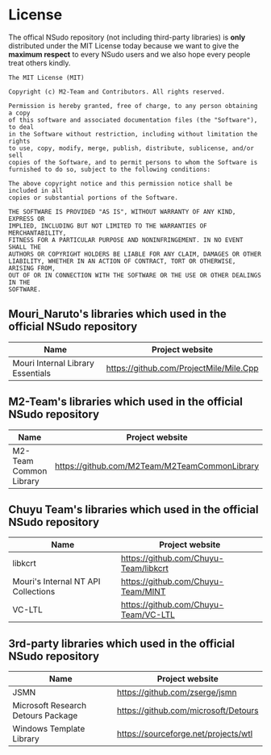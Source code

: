 ﻿# License

The offical NSudo repository (not including third-party libraries) is **only** 
distributed under the MIT License today because we want to give the **maximum 
respect** to every NSudo users and we also hope every people treat others 
kindly.

```
The MIT License (MIT)

Copyright (c) M2-Team and Contributors. All rights reserved.

Permission is hereby granted, free of charge, to any person obtaining a copy
of this software and associated documentation files (the "Software"), to deal
in the Software without restriction, including without limitation the rights
to use, copy, modify, merge, publish, distribute, sublicense, and/or sell
copies of the Software, and to permit persons to whom the Software is
furnished to do so, subject to the following conditions:

The above copyright notice and this permission notice shall be included in all
copies or substantial portions of the Software.

THE SOFTWARE IS PROVIDED "AS IS", WITHOUT WARRANTY OF ANY KIND, EXPRESS OR
IMPLIED, INCLUDING BUT NOT LIMITED TO THE WARRANTIES OF MERCHANTABILITY,
FITNESS FOR A PARTICULAR PURPOSE AND NONINFRINGEMENT. IN NO EVENT SHALL THE
AUTHORS OR COPYRIGHT HOLDERS BE LIABLE FOR ANY CLAIM, DAMAGES OR OTHER
LIABILITY, WHETHER IN AN ACTION OF CONTRACT, TORT OR OTHERWISE, ARISING FROM,
OUT OF OR IN CONNECTION WITH THE SOFTWARE OR THE USE OR OTHER DEALINGS IN THE
SOFTWARE.
```

## Mouri_Naruto's libraries which used in the official NSudo repository

| Name                              | Project website                         |
|-----------------------------------|-----------------------------------------|
| Mouri Internal Library Essentials | https://github.com/ProjectMile/Mile.Cpp |

## M2-Team's libraries which used in the official NSudo repository

| Name                   | Project website                               |
|------------------------|-----------------------------------------------|
| M2-Team Common Library | https://github.com/M2Team/M2TeamCommonLibrary |

## Chuyu Team's libraries which used in the official NSudo repository

| Name                                | Project website                       |
|-------------------------------------|---------------------------------------|
| libkcrt                             | https://github.com/Chuyu-Team/libkcrt |
| Mouri's Internal NT API Collections | https://github.com/Chuyu-Team/MINT    |
| VC-LTL                              | https://github.com/Chuyu-Team/VC-LTL  |

## 3rd-party libraries which used in the official NSudo repository

| Name                               | Project website                      |
|------------------------------------|--------------------------------------|
| JSMN                               | https://github.com/zserge/jsmn       |
| Microsoft Research Detours Package | https://github.com/microsoft/Detours |
| Windows Template Library           | https://sourceforge.net/projects/wtl |